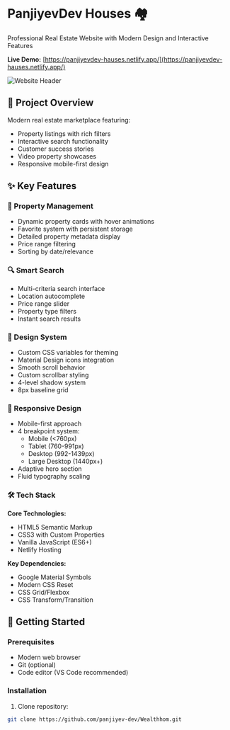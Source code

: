 # PanjiyevDev Houses 🏘️

Professional Real Estate Website with Modern Design and Interactive Features

**Live Demo:** [https://panjiyevdev-hauses.netlify.app/](https://panjiyevdev-hauses.netlify.app/)

![Website Header](https://via.placeholder.com/1920x1080.png?text=Real+Estate+Website+Showcase)

## 🌟 Project Overview

Modern real estate marketplace featuring:
- Property listings with rich filters
- Interactive search functionality
- Customer success stories
- Video property showcases
- Responsive mobile-first design

## ✨ Key Features

### 🏡 Property Management
- Dynamic property cards with hover animations
- Favorite system with persistent storage
- Detailed property metadata display
- Price range filtering
- Sorting by date/relevance

### 🔍 Smart Search
- Multi-criteria search interface
- Location autocomplete
- Price range slider
- Property type filters
- Instant search results

### 🎨 Design System
- Custom CSS variables for theming
- Material Design icons integration
- Smooth scroll behavior
- Custom scrollbar styling
- 4-level shadow system
- 8px baseline grid

### 📱 Responsive Design
- Mobile-first approach
- 4 breakpoint system:
  - Mobile (<760px)
  - Tablet (760-991px)
  - Desktop (992-1439px)
  - Large Desktop (1440px+)
- Adaptive hero section
- Fluid typography scaling

### 🛠️ Tech Stack

**Core Technologies:**
- HTML5 Semantic Markup
- CSS3 with Custom Properties
- Vanilla JavaScript (ES6+)
- Netlify Hosting

**Key Dependencies:**
- Google Material Symbols
- Modern CSS Reset
- CSS Grid/Flexbox
- CSS Transform/Transition

## 🚀 Getting Started

### Prerequisites
- Modern web browser
- Git (optional)
- Code editor (VS Code recommended)

### Installation
1. Clone repository:
```bash
git clone https://github.com/panjiyev-dev/Wealthhom.git
